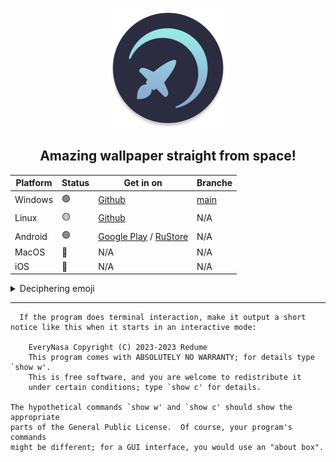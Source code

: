 <p align="center"><img src="interface/static/assets/icons/favicon.png" alt="EveryNASA"></p>
<h2 align="center"> Amazing wallpaper straight from space! </h2>

| Platform | Status | Get in on                                       | Branche                 | 
|----------|--------|-------------------------------------------------|-------------------------|
| Windows  | 🟢     | [Github][windows-download]                      | [main][windows-branche] |
| Linux    | 🟡     | [Github][linux-download]                        | N/A                     |
| Android  | 🟢     | [Google Play][google-play] / [RuStore][rustore] | N/A                     |
| MacOS    | 🔴     | N/A                                             | N/A                     |
| iOS      | 🔴     | N/A                                             | N/A                     |

<details>
<summary>Deciphering emoji</summary>

#### 🟢 — Development for the platform is supported to date
#### 🟡 — Development was earlier, but was discontinued
#### 🔴 — Not available for this platform

</details>

---

[windows-download]: https://github.com/Redume/EveryNasa/releases/latest
[windows-branche]: https://github.com/Redume/EveryNasa/

[linux-download]: https://github.com/Redume/EveryNASA/releases/download/v1.6/EveryNasa

[google-play]: https://play.google.com/store/apps/details?id=ru.murzify.everynasa
[rustore]: https://apps.rustore.ru/app/ru.murzify.everynasa


```
  If the program does terminal interaction, make it output a short
notice like this when it starts in an interactive mode:

    EveryNasa Copyright (C) 2023-2023 Redume
    This program comes with ABSOLUTELY NO WARRANTY; for details type `show w'.
    This is free software, and you are welcome to redistribute it
    under certain conditions; type `show c' for details.

The hypothetical commands `show w' and `show c' should show the appropriate
parts of the General Public License.  Of course, your program's commands
might be different; for a GUI interface, you would use an "about box".
```